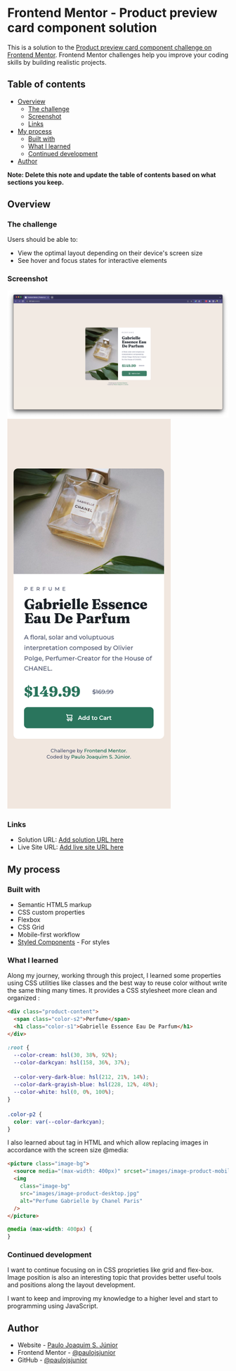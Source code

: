 # Frontend Mentor - Product preview card component solution

This is a solution to the [Product preview card component challenge on Frontend Mentor](https://www.frontendmentor.io/challenges/product-preview-card-component-GO7UmttRfa). Frontend Mentor challenges help you improve your coding skills by building realistic projects.

## Table of contents

- [Overview](#overview)
  - [The challenge](#the-challenge)
  - [Screenshot](#screenshot)
  - [Links](#links)
- [My process](#my-process)
  - [Built with](#built-with)
  - [What I learned](#what-i-learned)
  - [Continued development](#continued-development)
- [Author](#author)

**Note: Delete this note and update the table of contents based on what sections you keep.**

## Overview

### The challenge

Users should be able to:

- View the optimal layout depending on their device's screen size
- See hover and focus states for interactive elements

### Screenshot

![](images/screenshots/final-project-desktop-screenshot.png)
![](images/screenshots/final-project-mobile-screenshot.png)

### Links

- Solution URL: [Add solution URL here](https://your-solution-url.com)
- Live Site URL: [Add live site URL here](https://your-live-site-url.com)

## My process

### Built with

- Semantic HTML5 markup
- CSS custom properties
- Flexbox
- CSS Grid
- Mobile-first workflow
- [Styled Components](https://styled-components.com/) - For styles

### What I learned

Along my journey, working through this project, I learned some properties using CSS utilities like classes and the best way to reuse color without write the same thing many times. It provides a CSS stylesheet more clean and organized
:

```html
<div class="product-content">
  <span class="color-s2">Perfume</span>
  <h1 class="color-s1">Gabrielle Essence Eau De Parfum</h1>
</div>
```

```css
:root {
  --color-cream: hsl(30, 38%, 92%);
  --color-darkcyan: hsl(158, 36%, 37%);

  --color-very-dark-blue: hsl(212, 21%, 14%);
  --color-dark-grayish-blue: hsl(228, 12%, 48%);
  --color-white: hsl(0, 0%, 100%);
}

.color-p2 {
  color: var(--color-darkcyan);
}
```

I also learned about <picture> tag in HTML and <source> which allow replacing images in accordance with the screen size @media:

```html
<picture class="image-bg">
  <source media="(max-width: 400px)" srcset="images/image-product-mobile.jpg" />
  <img
    class="image-bg"
    src="images/image-product-desktop.jpg"
    alt="Perfume Gabrielle by Chanel Paris"
  />
</picture>
```

```css
@media (max-width: 400px) {
}
```

### Continued development

I want to continue focusing on in CSS proprieties like grid and flex-box. Image position is also an interesting topic that provides better useful tools and positions along the layout development.

I want to keep and improving my knowledge to a higher level and start to programming using JavaScript.

## Author

- Website - [Paulo Joaquim S. Júnior](https://www.your-site.com)
- Frontend Mentor - [@paulojsjunior](https://www.frontendmentor.io/profile/paulojsjunior)
- GitHub - [@paulojsjunior](https://github.com/paulojsjunior)
